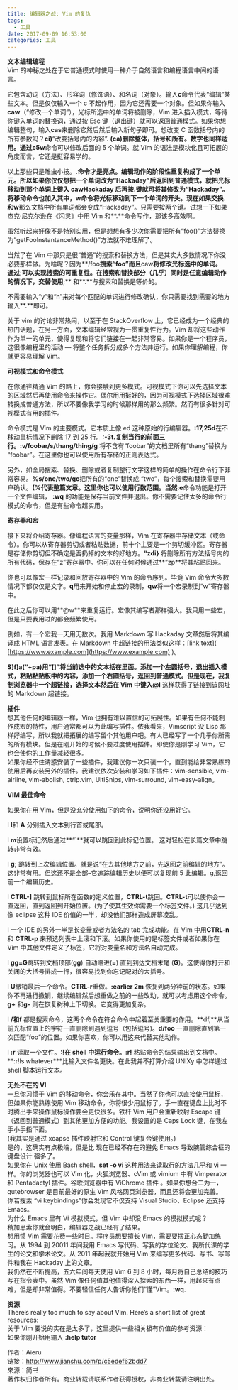 ```yaml
---
title: 编辑器之战: Vim 的复仇
tags:
  - 工具
date: 2017-09-09 16:53:00
categories: 工具
---
```


**文本编辑编程**  
Vim 的神秘之处在于它普通模式时使用一种介于自然语言和编程语言中间的语言。

它包含动词（方法）、形容词（修饰语）、和名词（对象）。输入**c**命令代表“编辑”某些文本。但是仅仅输入一个 c 不起作用，因为它还需要一个对象。但如果你输入**caw**（“修改一个单词”），光标所选中的单词将被删除，Vim 进入插入模式，等待你键入单词的替换词，通过按 Esc 键（退出键）就可以返回普通模式。如果你想编辑整句，输入**cas**来删除它然后然后输入新句子即可。想改变 C 函数括号内的所有参数吗？**ci)**“改变括号内的内容”. **(ca)**删除整体，括号和所有。数字也同样适用。通过**c5w**命令可以修改后面的 5 个单词。就 Vim 的语法是模块化且可拓展的角度而言，它还是挺容易学的。

以上那些只是雕虫小技。**.**命令才是亮点。编辑动作的阶段性重复构成了一个单元。所以如果你仅仅想把一个单词改为“Hackaday”后返回到普通模式，就把光标移动到那个单词上键入 cawHackaday 后再按**.**键就可将其修改为“Hackaday”。将移动命令也加入其中，**w**命令将光标移动到下一个单词的开头。现在如果交换**.**和**w**那么文档中所有单词都会变成“Hackaday”。只需要按两个键。试想一下如果杰克·尼克尔逊在《闪灵》中用 Vim 和**.**命令写作，那该多高效啊。

虽然听起来好像不是特别实用，但是想想有多少次你需要把所有“foo()”方法替换为“getFooInstantanceMethod()”方法就不难理解了。

当然了在 Vim 中那只是很“普通”的搜索和替换方法，但是其实大多数情况下你没必要那样做。为啥呢？因为**/foo**搜索“foo”而且**caw**将修改光标选中的单词。  
通过**;**可以实现搜索的可重复性。在搜索和替换部分（几乎）同时是任意编辑动作的情况下，交替使用**;** 和**.**与搜索和替换是等价的。

不需要输入“y”和“n”来对每个匹配的单词进行修改确认，你只需要找到需要的地方输入**.**即可。

关于 vim 的讨论非常热闹，以至于在 StackOverflow 上，它已经成为一个经典的热门话题，在另一方面，文本编辑经常视为一贯重复性行为。Vim 却将这些动作作为单一的单元，使得复现和将它们链接在一起非常容易。如果你是一个程序员，这很像编程里的活动 — 将整个任务拆分成多个方法并运行。如果你理解编程，你就更容易理解 Vim。

**可视模式和命令模式**

在你通往精通 Vim 的路上，你会接触到更多模式。可视模式下你可以先选择文本的区域然后再使用命令来操作它。偶尔用用挺好的，因为可视模式下选择区域很难转换成普通方法，所以不要像我学习的时候那样用的那么频繁。然而有很多针对可视模式有用的插件。

命令模式是 Vim 的主要模式。它本质上像 ed 这种原始的行编辑器。**:17,25d**在不移动鼠标情况下删除 17 到 25 行。**:-3t.**复制当行的前面三行。**:v/foobar/s/thang/thing/g** 将不含有“foobar”的文档里所有“thang”替换为 “foobar”。在这里你也可以使用所有存储的正则表达式。

另外，如全局搜索、替换、删除或者复制整行文字这样的简单的操作在命令行下非常容易。**%s/one/two/gc**把所有的“one”替换成 “two”，每个搜索和替换需要用户确认。**(%**代表整篇文章。这里你也可以使用行数范围。当然**:e**命令功能是打开一个文件编辑， **:wq** 的功能是保存当前文件并退出。你不需要记住太多的命令行模式的命令，但是有些命令超实用。

**寄存器和宏**

接下来将介绍寄存器。像编程语言的变量那样，Vim 在寄存器中存储文本（或命令）。你可以从寄存器剪切或者粘贴数据，前十个主要是一个剪切缓冲区。寄存器是存储你剪切但不确定是否扔掉的文本的好地方。**“zdi}** 将删除所有方法括号内的所有代码，保存在“z”寄存器中。你可以在任何时候通过**“zp**将其粘贴回来。

你也可以像宏一样记录和回放寄存器中的 Vim 的命令序列。毕竟 Vim 命令大多数情况下都仅仅是文字。**q**用来开始和停止宏的录制，**qw**将一个宏录制到“w”寄存器中。

在此之后你可以用**@w**来重复运行。宏像其编写者那样强大。我只用一些宏，但是只要我用过的都会频繁使用。

例如，有一个宏我一天用无数次。我用 Markdown 写 Hackaday 文章然后将其编译成 HTML 语言发表。在 Markdown 中超链接的用法类似这样：\[link text\]( [https://www.example.com](https://www.example.com) )。

**S\]f\]a(“+pa)**用“\[\]”将当前选中的文本括在里面。添加一个左圆括号，退出插入模式，粘贴粘贴板中的内容，添加一个右圆括号，返回到普通模式。但是现在，我复制浏览器中一个超链接，选择文本然后在 Vim 中键入**@l** 这样获得了链接到该网址的 Markdown 超链接。

**插件**  
想其他任何的编辑器一样，Vim 也拥有难以置信的可拓展性。如果有任何不能制作成宏的特性，用户通常都可以为此编写插件。依我看来，Vimscript 没 Lisp 那样好编写，所以我就把拓展的编写留个其他用户吧。有人已经写了一个几乎你所需的所有模块。但是在刚开始的时候不要过度使用插件。即使你是刚学习 Vim，它也会使你的工作量减轻很多。  
如果你经不住诱惑安装了一些插件，我建议你一次只装一个，直到能给非常熟练的使用后再安装另外的插件。我建议依次安装和学习如下插件：vim-sensible, vim-airline, vim-abolish, ctrlp.vim, UltiSnips, vim-surround, vim-easy-align。

**VIM 最佳命令**

如果你在用 Vim，但是没充分使用如下的命令，说明你还没用好它。

l **I**和 **A** 分别插入文本到行首或尾部。

l **m**设置标记然后通过**“`**就可以跳回到此标记位置。 这对轻松在长篇文章中跳转非常有效。

l **g;** 跳转到上次编辑位置。就是说“在去其他地方之前，先返回之前编辑的地方”。这非常有用。但这还不是全部–它追踪编辑历史以便可以复现前 5 此编辑。g,返回前一个编辑历史。

l **CTRL-\]** 跳转到鼠标所在函数的定义位置，**CTRL-t**跳回。**CTRL-t**可以使你会一直返回，直到返回到开始位置。(为了使其生效你需要一个标签文件。) 这几乎达到像 eclipse 这种 IDE 价值的一半，却没他们那样造成屏幕凌乱。

l 一个 IDE 的另外一半是长变量或者方法名的 tab 完成功能。在 Vim 中用**CTRL-n**和 **CTRL-p** 来预选列表中上滚和下滚。如果你使用的是标签文件或者如果你在 Vim 中其他文件定义了标签，它将对变量名和方法名自动完成。

l **gg=G**跳转到文档顶部(**gg**) 自动缩进(**=**) 直到到达文档末尾 (**G**)。这使得你打开和关闭的大括号排成一行，很容易找到你忘记配对的大括号。

l **U**撤销最后一个命令。**CTRL-r**重做。**:earlier 2m** 恢复到两分钟前的状态。如果你不再进行撤销，继续编辑然后想重做之前的一些改动，就可以考虑用这个命令。**g+** 和**g-** 则在恢复树种上下切换。它变得更加复杂。

l **/**和**f** 都是搜索命令，这两个命令在符合命令中起着至关重要的作用。**df,**从当前光标位置上的字符一直删除到遇到逗号（包括逗号)。**d/foo** 一直删除直到第一次匹配“foo”的位置。如果你喜欢，你可以用这来代替其他动作。

l **:r** 读取一个文件。**:!**在 shell 中运行命令。**:r!** 粘贴命令的结果输出到文档中。**:r!ls whatever\***比输入文件名更快。在此我并不打算介绍 UNIXy 中怎样通过 shell 脚本运行文本。

**无处不在的 VI**  
一旦你习惯于 Vim 的移动命令，你会乐在其中。当然了你也可以直接使用鼠标，但如果你能熟练使用 Vim 移动命令，你将很少用鼠标了。手一直在键盘上比时不时腾出手来操作鼠标操作要会更快很多。铁杆 Vim 用户会重新映射 Escape 键（返回到普通模式）到其他更加方便的功能。我设置的是 Caps Lock 键，在我左手小手指下面。  
(我其实是通过 xcapse 插件映射它和 Control 键复合键使用。)  
是的，这确实有点极端，但是比 现在已经不存在的避免 Emacs 导致腕管综合征的键盘设计 强多了。  
如果你在 Unix 使用 Bash shell，**set -o vi** 这种用法来读取行的方法几乎和 vi 一样。你的浏览器也可以 Vim 化，火狐浏览器、cVim 或 vimium 中有 Vimperator 和 Pentadactyl 插件。谷歌浏览器中有 ViChrome 插件 。如果你想合二为一，qutebrowser 是目前最好的原生 Vim 风格网页浏览器，而且还将会更加完善。  
你若搜索 “vi keybindings”你会发现它不仅支持 Visual Studio、Eclipse 还支持 Emacs。  
为什么 Emacs 里有 Vi 模拟模式，但 Vim 中却没 Emacs 的模拟模式呢？  
稍加思索你就会明白，编辑器之战已经有了结果。  
想用惯 Vim 需要花费一些时日。程序员想要擅长 Vim，需要要摆正心态勤加练习。从 1994 到 20011 年间我用 Emacs 写代码、写我的学位论文、我所代课的学生的论文和学术论文。从 2011 年起我就开始用 Vim 来编写更多代码、写书、写邮件和我在 Hackaday 上的文章。  
我仍然在不断提高，五六年间每天使用 Vim 6 到 8 小时，每月将自己总结的技巧写在指令表中。虽然 Vim 像任何值其他值得深入探索的东西一样，用起来有点难，但是却非常值得。不要轻信任何人告诉你他们“懂”Vim。**:wq**.

**资源**  
There’s really too much to say about Vim. Here’s a short list of great resources:  
关于 Vim 要说的实在是太多了，这里提供一些相关极有价值的参考资源：  
如果你刚开始用输入 **:help tutor**

作者：Aieru  
链接：http://www.jianshu.com/p/c5edef62bdd7  
來源：简书  
著作权归作者所有。商业转载请联系作者获得授权，非商业转载请注明出处。
